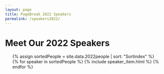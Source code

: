 ```yaml
---
layout: page
title: PageBreak 2022 Speakers
permalink: /speakers2022/
---
```


<h1>Meet Our 2022 Speakers</h1>

<ul class="speakers">
{% assign sortedPeople = site.data.2022people | sort: "Sortindex" %}
{% for speaker in  sortedPeople %}
  {% include speaker_item.html %}
{% endfor %}
</ul>